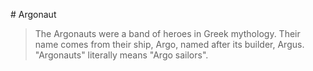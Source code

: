 # Argonaut

> The Argonauts were a band of heroes in Greek mythology. 
> Their name comes from their ship, Argo, named after its builder, Argus. 
> "Argonauts" literally means "Argo sailors".

